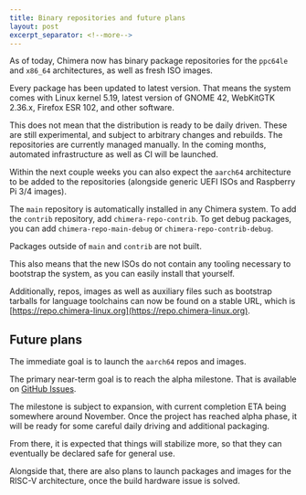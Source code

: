 ```yaml
---
title: Binary repositories and future plans
layout: post
excerpt_separator: <!--more-->
---
```


As of today, Chimera now has binary package repositories for the
`ppc64le` and `x86_64` architectures, as well as fresh ISO images.

Every package has been updated to latest version. That means the
system comes with Linux kernel 5.19, latest version of GNOME 42,
WebKitGTK 2.36.x, Firefox ESR 102, and other software.

This does not mean that the distribution is ready to be daily driven.
These are still experimental, and subject to arbitrary changes and
rebuilds. The repositories are currently managed manually. In the
coming months, automated infrastructure as well as CI will be launched.

Within the next couple weeks you can also expect the `aarch64` architecture
to be added to the repositories (alongside generic UEFI ISOs and Raspberry
Pi 3/4 images).

<!--more-->

The `main` repository is automatically installed in any Chimera system.
To add the `contrib` repository, add `chimera-repo-contrib`. To get debug
packages, you can add `chimera-repo-main-debug` or `chimera-repo-contrib-debug`.

Packages outside of `main` and `contrib` are not built.

This also means that the new ISOs do not contain any tooling necessary to
bootstrap the system, as you can easily install that yourself.

Additionally, repos, images as well as auxiliary files such as bootstrap
tarballs for language toolchains can now be found on a stable URL, which
is [https://repo.chimera-linux.org](https://repo.chimera-linux.org).

## Future plans

The immediate goal is to launch the `aarch64` repos and images.

The primary near-term goal is to reach the alpha milestone. That is
available on [GitHub Issues](https://github.com/chimera-linux/cports/milestone/1).

The milestone is subject to expansion, with current completion ETA being
somewhere around November. Once the project has reached alpha phase, it
will be ready for some careful daily driving and additional packaging.

From there, it is expected that things will stabilize more, so that they can
eventually be declared safe for general use.

Alongside that, there are also plans to launch packages and images for the
RISC-V architecture, once the build hardware issue is solved.

